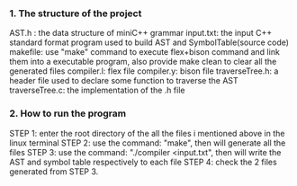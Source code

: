 ### 1. The structure of the project

AST.h : the data structure of miniC++ grammar
input.txt: the input C++ standard format program used to build AST and SymbolTable(source code)
makefile: use "make" command to execute flex+bison command and link them into a executable program, also provide make clean to clear all the generated files
compiler.l: flex file
compiler.y: bison file
traverseTree.h: a header file used to declare some function to traverse the AST
traverseTree.c: the implementation of the .h file

### 2. How to run the program

STEP 1: enter the root directory of the all the files i mentioned above in the linux terminal
STEP 2: use the command:  "make", then will generate all the files
STEP 3: use the command: "./compiler <input.txt", then will write the AST and symbol table respectively to each file
STEP 4: check the 2 files generated from STEP 3.

